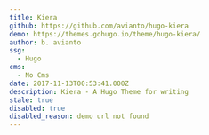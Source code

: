 ```yaml
---
title: Kiera
github: https://github.com/avianto/hugo-kiera
demo: https://themes.gohugo.io/theme/hugo-kiera/
author: b. avianto
ssg:
  - Hugo
cms:
  - No Cms
date: 2017-11-13T00:53:41.000Z
description: Kiera - A Hugo Theme for writing
stale: true
disabled: true
disabled_reason: demo url not found
---
```

